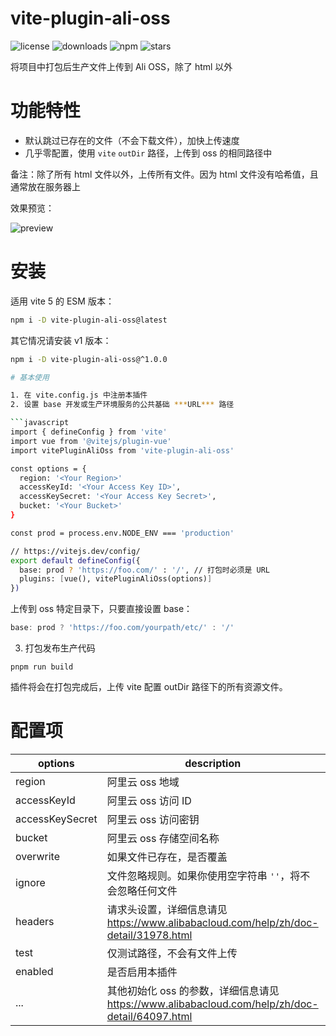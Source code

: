 vite-plugin-ali-oss
=======
![license](https://img.shields.io/npm/l/vite-plugin-ali-oss)
![downloads](https://img.shields.io/npm/dt/vite-plugin-ali-oss)
![npm](https://img.shields.io/npm/v/vite-plugin-ali-oss)
![stars](https://img.shields.io/github/stars/xiaweiss/vite-plugin-ali-oss)

将项目中打包后生产文件上传到 Ali OSS，除了 html 以外

# 功能特性

- 默认跳过已存在的文件（不会下载文件），加快上传速度
- 几乎零配置，使用 `vite` `outDir` 路径，上传到 oss 的相同路径中

备注：除了所有 html 文件以外，上传所有文件。因为 html 文件没有哈希值，且通常放在服务器上

效果预览：

![preview](https://raw.githubusercontent.com/xiaweiss/vite-plugin-ali-oss/master/example/preview.png)

# 安装

适用 vite 5 的 ESM 版本：

```bash
npm i -D vite-plugin-ali-oss@latest
```

其它情况请安装 v1 版本：

```bash
npm i -D vite-plugin-ali-oss@^1.0.0

# 基本使用

1. 在 vite.config.js 中注册本插件
2. 设置 base 开发或生产环境服务的公共基础 ***URL*** 路径

```javascript
import { defineConfig } from 'vite'
import vue from '@vitejs/plugin-vue'
import vitePluginAliOss from 'vite-plugin-ali-oss'

const options = {
  region: '<Your Region>'
  accessKeyId: '<Your Access Key ID>',
  accessKeySecret: '<Your Access Key Secret>',
  bucket: '<Your Bucket>'
}

const prod = process.env.NODE_ENV === 'production'

// https://vitejs.dev/config/
export default defineConfig({
  base: prod ? 'https://foo.com/' : '/', // 打包时必须是 URL
  plugins: [vue(), vitePluginAliOss(options)]
})
```

上传到 oss 特定目录下，只要直接设置 base：

```javascript
base: prod ? 'https://foo.com/yourpath/etc/' : '/'
```

3. 打包发布生产代码

```
pnpm run build
```

插件将会在打包完成后，上传 vite 配置 outDir 路径下的所有资源文件。

# 配置项

| options         | description                                             | type    | default       |
|-----------------|---------------------------------------------------------|---------|---------------|
| region          | 阿里云 oss 地域                                           | string  |               |
| accessKeyId     | 阿里云 oss 访问 ID                                        | string  |               |
| accessKeySecret | 阿里云 oss 访问密钥                                       | string  |               |
| bucket          | 阿里云 oss 存储空间名称                                    | string  |               |
| overwrite       | 如果文件已存在，是否覆盖                                    | boolean | false         |
| ignore          | 文件忽略规则。如果你使用空字符串 `''`，将不会忽略任何文件 | boolean | `'**/*.html'` |
| headers         | 请求头设置，详细信息请见 https://www.alibabacloud.com/help/zh/doc-detail/31978.html | object| {} |
| test            | 仅测试路径，不会有文件上传                                  | boolean | false         |
| enabled         | 是否启用本插件                                            | boolean | true          |
| ...             | 其他初始化 oss 的参数，详细信息请见 https://www.alibabacloud.com/help/zh/doc-detail/64097.html | any | |

